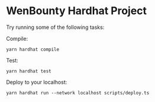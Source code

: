 # WenBounty Hardhat Project

Try running some of the following tasks:

Compile:

```shell
yarn hardhat compile
```
Test:

```shell
yarn hardhat test
```
Deploy to your localhost:

```shell
yarn hardhat run --network localhost scripts/deploy.ts
```